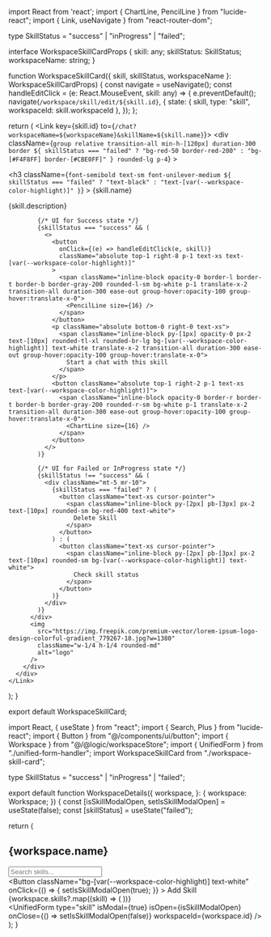 import React from 'react';
import { ChartLine, PencilLine } from "lucide-react";
import { Link, useNavigate } from "react-router-dom";

type SkillStatus = "success" | "inProgress" | "failed";

interface WorkspaceSkillCardProps {
  skill: any;
  skillStatus: SkillStatus;
  workspaceName: string;
}

function WorkspaceSkillCard({ skill, skillStatus, workspaceName }: WorkspaceSkillCardProps) {
  const navigate = useNavigate();
  const handleEditClick = (e: React.MouseEvent, skill: any) => {
    e.preventDefault();
    navigate(`/workspace/skill/edit/${skill.id}`, {
      state: { skill, type: "skill", workspaceId: skill.workspaceId },
    });
  };

  return (
    <Link key={skill.id} to={`/chat?workspaceName=${workspaceName}&skillName=${skill.name}`}>
      <div
        className={`group relative transition-all min-h-[120px] duration-300 border ${
          skillStatus === "failed"
            ? "bg-red-50 border-red-200"
            : "bg-[#F4F8FF] border-[#CBE0FF]"
        } rounded-lg p-4`}
      >
        <div className="flex flex-row gap-2 items-center justify-between">
          <div className="flex flex-col w-full">
            <div className="flex items-center justify-between mb-2">
              <div className="flex items-center gap-2">
                <h3
                  className={`font-semibold text-sm font-unilever-medium ${
                    skillStatus === "failed"
                      ? "text-black"
                      : "text-[var(--workspace-color-highlight)]"
                  }`}
                >
                  {skill.name}
                </h3>
              </div>
            </div>
            <p className="text-[12px] text-gray-500">{skill.description}</p>
            
            {/* UI for Success state */}
            {skillStatus === "success" && (
              <>
                <button
                  onClick={(e) => handleEditClick(e, skill)}
                  className="absolute top-1 right-8 p-1 text-xs text-[var(--workspace-color-highlight)]"
                >
                  <span className="inline-block opacity-0 border-l border-t border-b border-gray-200 rounded-l-sm bg-white p-1 translate-x-2 transition-all duration-300 ease-out group-hover:opacity-100 group-hover:translate-x-0">
                    <PencilLine size={16} />
                  </span>
                </button>
                <p className="absolute bottom-0 right-0 text-xs">
                  <span className="inline-block py-[1px] opacity-0 px-2 text-[10px] rounded-tl-xl rounded-br-lg bg-[var(--workspace-color-highlight)] text-white translate-x-2 transition-all duration-300 ease-out group-hover:opacity-100 group-hover:translate-x-0">
                    Start a chat with this skill
                  </span>
                </p>
                <button className="absolute top-1 right-2 p-1 text-xs text-[var(--workspace-color-highlight)]">
                  <span className="inline-block opacity-0 border-r border-t border-b border-gray-200 rounded-r-sm bg-white p-1 translate-x-2 transition-all duration-300 ease-out group-hover:opacity-100 group-hover:translate-x-0">
                    <ChartLine size={16} />
                  </span>
                </button>
              </>
            )}
            
            {/* UI for Failed or InProgress state */}
            {skillStatus !== "success" && (
              <div className="mt-5 mr-10">
                {skillStatus === "failed" ? (
                  <button className="text-xs cursor-pointer">
                    <span className="inline-block py-[2px] pb-[3px] px-2 text-[10px] rounded-sm bg-red-400 text-white">
                      Delete Skill
                    </span>
                  </button>
                ) : (
                  <button className="text-xs cursor-pointer">
                    <span className="inline-block py-[2px] pb-[3px] px-2 text-[10px] rounded-sm bg-[var(--workspace-color-highlight)] text-white">
                      Check skill status
                    </span>
                  </button>
                )}
              </div>
            )}
          </div>
          <img
            src="https://img.freepik.com/premium-vector/lorem-ipsum-logo-design-colorful-gradient_779267-18.jpg?w=1380"
            className="w-1/4 h-1/4 rounded-md"
            alt="logo"
          />
        </div>
      </div>
    </Link>
  );
}

export default WorkspaceSkillCard;




















import React, { useState } from "react";
import { Search, Plus } from "lucide-react";
import { Button } from "@/components/ui/button";
import { Workspace } from "@/@logic/workspaceStore";
import { UnifiedForm } from "./unified-form-handler";
import WorkspaceSkillCard from "./workspace-skill-card";

type SkillStatus = "success" | "inProgress" | "failed";

export default function WorkspaceDetails({
  workspace,
}: {
  workspace: Workspace;
}) {
  const [isSkillModalOpen, setIsSkillModalOpen] = useState(false);
  const [skillStatus] = useState<SkillStatus>("failed");

  return (
    <div className="w-full border-2 border-[var(--workspace-color-highlight)] rounded-xl p-3 bg-white">
      <div className="flex items-center justify-between">
        <div className="flex items-center gap-4">
          <h2 className="text-md font-unilever-medium text-black pb-2">
            {workspace.name}
          </h2>
        </div>
        <div className="flex items-center gap-3">
          <div className="relative">
            <input
              type="text"
              placeholder="Search skills..."
              className="pl-8 pr-4 py-2 border border-[#CBE0FF] rounded-lg text-sm focus:outline-none focus:border-[var(--workspace-color-highlight)] w-[200px]"
            />
            <Search className="absolute left-2 top-2.5 h-4 w-4 text-gray-400" />
          </div>
          <Button
            className="bg-[var(--workspace-color-highlight)] text-white"
            onClick={() => {
              setIsSkillModalOpen(true);
            }}
          >
            <Plus className="mr-2 h-4 w-4" /> Add Skill
          </Button>
        </div>
      </div>
      <div className="grid grid-cols-1 md:grid-cols-2 overflow-y-scroll min-h-[10vh] max-h-[30vh] lg:grid-cols-3 gap-3 overflow-x-hidden scrollbar-hide">
        {workspace.skills?.map((skill) => (
          <WorkspaceSkillCard 
            key={skill.id}
            skill={skill}
            skillStatus={skillStatus}
            workspaceName={workspace.name}
          />
        ))}
      </div>
      <UnifiedForm
        type="skill"
        isModal={true}
        isOpen={isSkillModalOpen}
        onClose={() => setIsSkillModalOpen(false)}
        workspaceId={workspace.id}
      />
    </div>
  );
}
